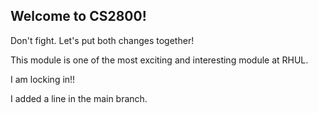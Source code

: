 ## Welcome to CS2800!

Don't fight. Let's put both changes together!

This module is one of the most exciting and interesting module at RHUL.

I am locking in!!

I added a line in the main branch.
